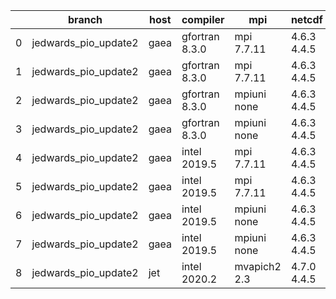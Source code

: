|    | branch               | host   | compiler       | mpi          | netcdf      | o_g   | os     | build   | u_pass   | u_fail   | s_pass   | s_fail   | e_pass   | e_fail   | nuopc_pass   | nuopc_fail   | artifacts_hash                                                                                                                                                    | modified                   |
|----|----------------------|--------|----------------|--------------|-------------|-------|--------|---------|----------|----------|----------|----------|----------|----------|--------------|--------------|-------------------------------------------------------------------------------------------------------------------------------------------------------------------|----------------------------|
|  0 | jedwards_pio_update2 | gaea   | gfortran 8.3.0 | mpi 7.7.11   | 4.6.3 4.4.5 | O     | Unicos | pass    | pending  | pending  | pending  | pending  | pending  | pending  | pending      | pending      | [artifacts](https://github.com/esmf-org/esmf-test-artifacts/tree/c68428a6f22dd274b730a2871f92abeb25c41b4a/jedwards_pio_update2/gaea/gfortran/8.3.0/O/mpi/7.7.11)  | 2022-03-12 05:14:51.528765 |
|  1 | jedwards_pio_update2 | gaea   | gfortran 8.3.0 | mpi 7.7.11   | 4.6.3 4.4.5 | g     | Unicos | pass    | pending  | pending  | pending  | pending  | pending  | pending  | pending      | pending      | [artifacts](https://github.com/esmf-org/esmf-test-artifacts/tree/cbf3767985d2d833917402e44e2b834712d15f90/jedwards_pio_update2/gaea/gfortran/8.3.0/g/mpi/7.7.11)  | 2022-03-12 05:14:51.528742 |
|  2 | jedwards_pio_update2 | gaea   | gfortran 8.3.0 | mpiuni none  | 4.6.3 4.4.5 | O     | Unicos | pass    | pending  | pending  | pending  | pending  | pending  | pending  | pending      | pending      | [artifacts](https://github.com/esmf-org/esmf-test-artifacts/tree/03d82f234ff70a73024292d0d0882e9d5e6f9f2b/jedwards_pio_update2/gaea/gfortran/8.3.0/O/mpiuni/none) | 2022-03-12 05:14:51.528761 |
|  3 | jedwards_pio_update2 | gaea   | gfortran 8.3.0 | mpiuni none  | 4.6.3 4.4.5 | g     | Unicos | pass    | pending  | pending  | pending  | pending  | pending  | pending  | pending      | pending      | [artifacts](https://github.com/esmf-org/esmf-test-artifacts/tree/2ea6d7ec16b9c6cb508d7c12cfddce0bf6fa7c2f/jedwards_pio_update2/gaea/gfortran/8.3.0/g/mpiuni/none) | 2022-03-12 05:14:51.528735 |
|  4 | jedwards_pio_update2 | gaea   | intel 2019.5   | mpi 7.7.11   | 4.6.3 4.4.5 | O     | Unicos | pass    | pending  | pending  | pending  | pending  | pending  | pending  | pending      | pending      | [artifacts](https://github.com/esmf-org/esmf-test-artifacts/tree/f581ccabd0847402159e67f75e092ad736eb3e2d/jedwards_pio_update2/gaea/intel/2019.5/O/mpi/7.7.11)    | 2022-03-12 05:14:51.528747 |
|  5 | jedwards_pio_update2 | gaea   | intel 2019.5   | mpi 7.7.11   | 4.6.3 4.4.5 | g     | Unicos | pass    | pending  | pending  | pending  | pending  | pending  | pending  | pending      | pending      | [artifacts](https://github.com/esmf-org/esmf-test-artifacts/tree/5199874446a863be33df11c6f7f35aebfc1cacfa/jedwards_pio_update2/gaea/intel/2019.5/g/mpi/7.7.11)    | 2022-03-12 05:14:51.528752 |
|  6 | jedwards_pio_update2 | gaea   | intel 2019.5   | mpiuni none  | 4.6.3 4.4.5 | O     | Unicos | pass    | pending  | pending  | pending  | pending  | pending  | pending  | pending      | pending      | [artifacts](https://github.com/esmf-org/esmf-test-artifacts/tree/9f43bf2cc9135e360d4d9f6b9e8204bc338e36c8/jedwards_pio_update2/gaea/intel/2019.5/O/mpiuni/none)   | 2022-03-12 05:14:51.528756 |
|  7 | jedwards_pio_update2 | gaea   | intel 2019.5   | mpiuni none  | 4.6.3 4.4.5 | g     | Unicos | pass    | pending  | pending  | pending  | pending  | pending  | pending  | pending      | pending      | [artifacts](https://github.com/esmf-org/esmf-test-artifacts/tree/96f8caa898e36bbd8124c405601bac4b6f159e60/jedwards_pio_update2/gaea/intel/2019.5/g/mpiuni/none)   | 2022-03-12 05:14:51.528707 |
|  8 | jedwards_pio_update2 | jet    | intel 2020.2   | mvapich2 2.3 | 4.7.0 4.4.5 | O     | Linux  | fail    | fail     | fail     | fail     | fail     | fail     | fail     | fail         | fail         | [artifacts](https://github.com/esmf-org/esmf-test-artifacts/tree/4975545e55e2678bc9fbdaf98f5408b7b6ce251d/jedwards_pio_update2/jet/intel/2020.2/O/mvapich2/2.3)   | 2022-03-12 04:18:36.520361 |